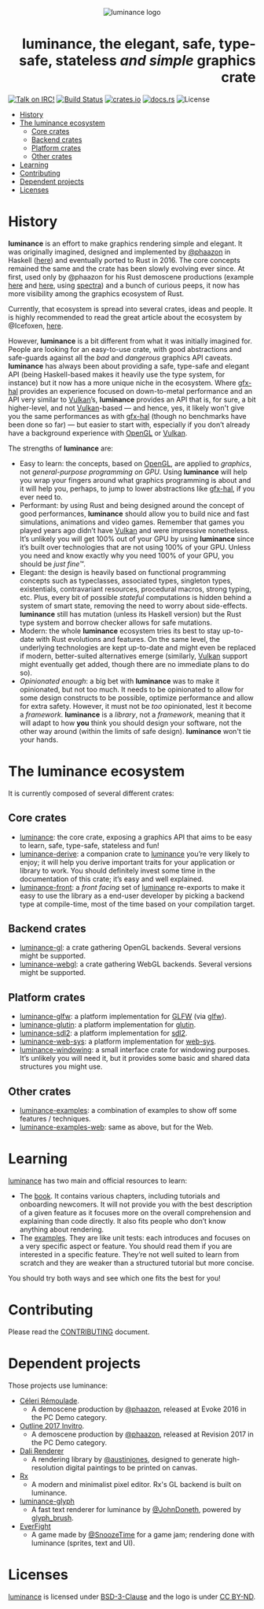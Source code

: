 <p align="center"><img src="https://github.com/phaazon/luminance-rs/blob/master/docs/imgs/luminance.svg" alt="luminance logo"/></p>
<h1 align="right"><b>luminance</b>, the elegant, safe, type-safe, stateless <i>and simple</i> graphics crate</h1>

[![Talk on IRC!](https://img.shields.io/badge/IRC-%23luminance%40irc.freenode.net-blueviolet?logo=wechat)](https://webchat.freenode.net)
[![Build Status](https://img.shields.io/travis/phaazon/luminance-rs?logo=travis)](https://travis-ci.org/phaazon/luminance-rs)
[![crates.io](https://img.shields.io/crates/v/luminance.svg?logo=rust)](https://crates.io/crates/luminance)
[![docs.rs](https://docs.rs/luminance/badge.svg)](https://docs.rs/luminance/)
![License](https://img.shields.io/crates/l/luminance)


<!-- vim-markdown-toc GFM -->

* [History](#history)
* [The luminance ecosystem](#the-luminance-ecosystem)
  * [Core crates](#core-crates)
  * [Backend crates](#backend-crates)
  * [Platform crates](#platform-crates)
  * [Other crates](#other-crates)
* [Learning](#learning)
* [Contributing](#contributing)
* [Dependent projects](#dependent-projects)
* [Licenses](#licenses)

<!-- vim-markdown-toc -->

# History

**luminance** is an effort to make graphics rendering simple and elegant. It was originally imagined,
designed and implemented by [@phaazon](https://github.com/phaazon) in Haskell ([here](https://hackage.haskell.org/package/luminance))
and eventually ported to Rust in 2016. The core concepts remained the same and the crate has been
slowly evolving ever since. At first, used only by @phaazon for his Rust demoscene productions
(example [here](https://github.com/phaazon/celeri-remoulade) and
[here](https://github.com/phaazon/outline-2017-invitro), using
[spectra](https://crates.io/crates/spectra)) and a bunch of curious peeps, it now has more visibility
among the graphics ecosystem of Rust.

Currently, that ecosystem is spread into several crates, ideas and people. It is highly
recommended to read the great article about the ecosystem by @Icefoxen, [here](https://wiki.alopex.li/AGuideToRustGraphicsLibraries2019).

However, **luminance** is a bit different from what it was initially imagined for. People are
looking for an easy-to-use crate, with good abstractions and safe-guards against all the _bad_ and
_dangerous_ graphics API caveats. **luminance** has always been about providing a safe, type-safe
and elegant API (being Haskell-based makes it heavily use the type system, for instance) but it now
has a more unique niche in the ecosystem. Where [gfx-hal] provides an experience focused
on down-to-metal performance and an API very similar to [Vulkan]’s, **luminance** provides an API
that is, for sure, a bit higher-level, and not [Vulkan]-based — and hence, yes, it likely won't give
you the same performances as with [gfx-hal] (though no benchmarks have been done so far) — but
easier to start with, especially if you don’t already have a background experience with [OpenGL] or [Vulkan].

The strengths of **luminance** are:

- Easy to learn: the concepts, based on [OpenGL], are applied to _graphics_, not _general-purpose
  programming on GPU_. Using **luminance** will help you wrap your fingers around what graphics
  programming is about and it will help you, perhaps, to jump to lower abstractions like
  [gfx-hal], if you ever need to.
- Performant: by using Rust and being designed around the concept of good performances,
  **luminance** should allow you to build nice and fast simulations, animations and video games.
  Remember that games you played years ago didn’t have [Vulkan] and were impressive nonetheless.
  It’s unlikely you will get 100% out of your GPU by using **luminance** since it’s built over
  technologies that are not using 100% of your GPU. Unless you need and know exactly why you need
  100% of your GPU, you should be _just fine™_.
- Elegant: the design is heavily based on functional programming concepts such as typeclasses,
  associated types, singleton types, existentials, contravariant resources, procedural macros,
  strong typing, etc. Plus, every bit of possible _stateful_ computations is hidden behind a
  system of smart state, removing the need to worry about side-effects. **luminance** still has
  mutation (unless its Haskell version) but the Rust type system and borrow checker allows for
  safe mutations.
- Modern: the whole **luminance** ecosystem tries its best to stay up-to-date with Rust evolutions
  and features. On the same level, the underlying technologies are kept up-to-date and might even
  be replaced if modern, better-suited alternatives emerge (similarly, [Vulkan] support might
  eventually get added, though there are no immediate plans to do so).
- _Opinionated enough_: a big bet with **luminance** was to make it opinionated, but not too much.
  It needs to be opinionated to allow for some design constructs to be possible, optimize
  performance and allow for extra safety. However, it must not be _too_ opinionated, lest it become
  a _framework_. **luminance** is a _library_, not a _framework_, meaning that it will adapt to
  how **you** think you should design your software, not the other way around (within the limits of
  safe design). **luminance** won't tie your hands.

# The luminance ecosystem

It is currently composed of several different crates:

## Core crates

- [luminance]: the core crate, exposing a graphics API that aims to be easy to learn, safe,
  type-safe, stateless and fun!
- [luminance-derive]: a companion crate to [luminance] you’re very likely to enjoy; it will help
  you derive important traits for your application or library to work. You should definitely
  invest some time in the documentation of this crate; it’s easy and well explained.
- [luminance-front]: a _front facing_ set of [luminance] re-exports to make it easy to use the
  library as a end-user developer by picking a backend type at compile-time, most of the time
  based on your compilation target.

## Backend crates

- [luminance-gl]: a crate gathering OpenGL backends. Several versions might be supported.
- [luminance-webgl]: a crate gathering WebGL backends. Several versions might be supported.

## Platform crates

- [luminance-glfw]: a platform implementation for [GLFW](https://www.glfw.org)
  (via [glfw](https://crates.io/crates/glfw)).
- [luminance-glutin]: a platform implementation for [glutin].
- [luminance-sdl2]: a platform implementation for [sdl2].
- [luminance-web-sys]: a platform implementation for [web-sys].
- [luminance-windowing]: a small interface crate for windowing purposes. It’s unlikely you will
  need it, but it provides some basic and shared data structures you might use.

## Other crates

- [luminance-examples]: a combination of examples to show off some features / techniques.
- [luminance-examples-web]: same as above, but for the Web.

# Learning

[luminance] has two main and official resources to learn:

- The [book](https://rust-tutorials.github.io/learn-luminance). It contains various chapters,
  including tutorials and onboarding newcomers. It will not provide you with the best description
  of a given feature as it focuses more on the overall comprehension and explaining than code
  directly. It also fits people who don’t know anything about rendering.
- The [examples](luminance-examples/README.md). They are like unit tests: each introduces and
  focuses on a very specific aspect or feature. You should read them if you are interested in
  a specific feature. They’re not well suited to learn from scratch and they are weaker than a
  structured tutorial but more concise.

You should try both ways and see which one fits the best for you!

# Contributing

Please read the [CONTRIBUTING](CONTRIBUTING.md) document.

# Dependent projects

Those projects use luminance:

- [Céleri Rémoulade](https://github.com/phaazon/celeri-remoulade).
  - A demoscene production by [@phaazon](https://github.com/phaazon), released at Evoke 2016 in the
    PC Demo category.
- [Outline 2017 Invitro](https://github.com/phaazon/outline-2017-invitro).
  - A demoscene production by [@phaazon](https://github.com/phaazon),
  released at Revision 2017 in the PC Demo category.
- [Dali Renderer](https://github.com/austinjones/dali-rs)
  - A rendering library by [@austinjones](https://github.com/austinjones), designed to generate
    high-resolution digital paintings to be printed on canvas.
- [Rx](https://rx.cloudhead.io)
  - A modern and minimalist pixel editor. Rx's GL backend is built on luminance.
- [luminance-glyph](https://github.com/JohnDoneth/luminance-glyph)
  - A fast text renderer for luminance by [@JohnDoneth](https://github.com/JohnDoneth), powered by
    [glyph_brush](https://crates.io/crates/glyph_brush).
- [EverFight](https://github.com/SnoozeTime/spacegame)
  - A game made by [@SnoozeTime](https://github.com/SnoozeTime) for a game jam; rendering done with luminance (sprites,
    text and UI).

# Licenses

[luminance] is licensed under [BSD-3-Clause] and the logo is under [CC BY-ND].

[luminance]: ./luminance
[luminance-derive]: ./luminance-derive
[luminance-gl]: ./luminance-gl
[luminance-glfw]: ./luminance-glfw
[luminance-glutin]: ./luminance-glutin
[luminance-sdl2]: ./luminance-sdl2
[luminance-webgl]: ./luminance-webgl
[luminance-web-sys]: ./luminance-web-sys
[luminance-windowing]: ./luminance-windowing
[luminance-front]: ./luminance-front
[luminance-examples]: ./luminance-examples
[luminance-examples-web]: ./luminance-examples-web
[glutin]: https://crates.io/crates/glutin
[gfx-hal]: https://crates.io/crates/gfx-hal
[sdl2]: https://crates.io/crates/sdl2
[web-sys]: https://crates.io/crates/web-sys
[Vulkan]: https://www.khronos.org/vulkan
[Opengl]: https://www.khronos.org/opengl
[BSD-3-Clause]: https://opensource.org/licenses/BSD-3-Clause
[CC BY-ND]: https://creativecommons.org/licenses/by-nd/4.0
